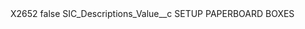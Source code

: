 <?xml version="1.0" encoding="UTF-8"?>
<CustomMetadata xmlns="http://soap.sforce.com/2006/04/metadata" xmlns:xsi="http://www.w3.org/2001/XMLSchema-instance" xmlns:xsd="http://www.w3.org/2001/XMLSchema">
    <label>X2652</label>
    <protected>false</protected>
    <values>
        <field>SIC_Descriptions_Value__c</field>
        <value xsi:type="xsd:string">SETUP PAPERBOARD BOXES</value>
    </values>
</CustomMetadata>
